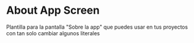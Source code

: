# About App Screen

Plantilla para la pantalla "Sobre la app" que puedes usar en tus proyectos con tan solo cambiar algunos literales

